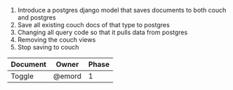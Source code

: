 1. Introduce a postgres django model that saves documents to both couch and postgres
2. Save all existing couch docs of that type to postgres
3. Changing all query code so that it pulls data from postgres
4. Removing the couch views
5. Stop saving to couch

Document | Owner | Phase
---------|-------|------
Toggle | @emord | 1
